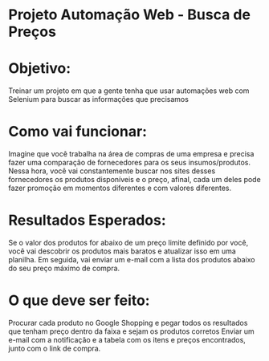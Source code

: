 
# Projeto Automação Web - Busca de Preços
# Objetivo:
  Treinar um projeto em que a gente tenha que usar automações web com Selenium para buscar as informações que precisamos
# Como vai funcionar:
  Imagine que você trabalha na área de compras de uma empresa e precisa fazer uma comparação de fornecedores para os seus insumos/produtos.
  Nessa hora, você vai constantemente buscar nos sites desses fornecedores os produtos disponíveis e o preço, afinal, cada um deles pode fazer promoção em momentos diferentes e com valores diferentes.
# Resultados Esperados:
  Se o valor dos produtos for abaixo de um preço limite definido por você, você vai descobrir os produtos mais baratos e atualizar isso em uma planilha.
  Em seguida, vai enviar um e-mail com a lista dos produtos abaixo do seu preço máximo de compra.

# O que deve ser feito:
  Procurar cada produto no Google Shopping e pegar todos os resultados que tenham preço dentro da faixa e sejam os produtos corretos
  Enviar um e-mail com a notificação e a tabela com os itens e preços encontrados, junto com o link de compra. 
  
 
